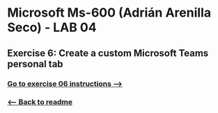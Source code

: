 # Microsoft Ms-600 (Adrián Arenilla Seco) - LAB 04


## Exercise 6: Create a custom Microsoft Teams personal tab
### [Go to exercise 06 instructions -->](07-Exercise-6-Create-a-custom-personal-tab.md)


### [<-- Back to readme](../../../../)
